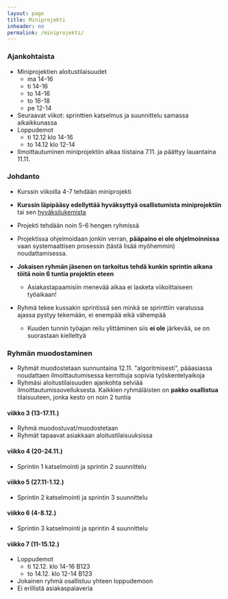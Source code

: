 ```yaml
---
layout: page
title: Miniprojekti
inheader: no
permalink: /miniprojekti/
---
```


### Ajankohtaista

- Miniprojektien aloitustilaisuudet
  - ma 14-16
  - ti 14-16
  - to 14-16
  - to 16-18
  - pe 12-14
- Seuraavat viikot: sprinttien katselmus ja suunnittelu samassa aikaikkunassa
- Loppudemot
  - ti 12.12 klo 14-16
  - to 14.12 klo 12-14
- Ilmoittautuminen miniprojektiin alkaa tiistaina 7.11. ja päättyy lauantaina 11.11.

### Johdanto

- Kurssin viikoilla 4-7 tehdään miniprojekti
- **Kurssin läpipääsy edellyttää hyväksyttyä osallistumista miniprojektiin** tai sen [hyväksilukemista](/osa0#miniprojektin-hyv%C3%A4ksilukeminen)

- Projekti tehdään noin 5-6 hengen ryhmissä
- Projektissa ohjelmoidaan jonkin verran, **pääpaino ei ole ohjelmoinnissa** vaan systemaattisen prosessin (tästä lisää myöhemmin) noudattamisessa.
- **Jokaisen ryhmän jäsenen on tarkoitus tehdä kunkin sprintin aikana töitä noin 6 tuntia projektin eteen**
  - Asiakastapaamisiin menevää aikaa ei lasketa viikoittaiseen työaikaan!
- Ryhmä tekee kussakin sprintissä sen minkä se sprinttiin varatussa ajassa pystyy tekemään, ei enempää eikä vähempää
  - Kuuden tunnin työajan reilu ylittäminen siis **ei ole** järkevää, se on suorastaan kiellettyä

### Ryhmän muodostaminen

- Ryhmät muodostetaan sunnuntaina 12.11. "algoritmisesti", pääasiassa noudattaen ilmoittautumisessa  kerrottuja sopivia työskentelyaikoja
- Ryhmäsi aloitustilaisuuden ajankohta selviää ilmoittautumissovelluksesta. Kaikkien ryhmäläisten on **pakko osallistua** tilaisuuteen, jonka kesto on noin 2 tuntia

#### viikko 3 (13-17.11.)

- Ryhmä muodostuvat/muodostetaan
- Ryhmät tapaavat asiakkaan aloitustilaisuuksissa

#### viikko 4 (20-24.11.)

- Sprintin 1 katselmointi ja sprintin 2 suunnittelu

#### viikko 5 (27.11-1.12.)

- Sprintin 2 katselmointi ja sprintin 3 suunnittelu

#### viikko 6 (4-8.12.)

- Sprintin 3 katselmointi ja sprintin 4 suunnittelu

#### viikko 7 (11-15.12.)

- Loppudemot
  - ti 12.12. klo 14-16 B123
  - to 14.12. klo 12-14 B123
- Jokainen ryhmä osallistuu yhteen loppudemoon
- Ei erillistä asiakaspalaveria

